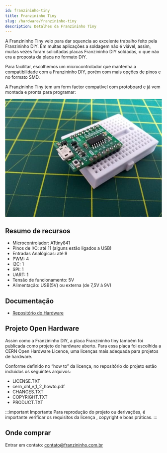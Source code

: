 ```yaml
---
id: franzininho-tiny
title: Franzininho Tiny
slug: /hardware/franzininho-tiny
description: Detalhes da Franzininho Tiny
---
```


A Franzininho Tiny veio para dar squencia ao excelente trabalho feito pela Franzininho DIY. Em muitas aplicações a soldagem não é viável, assim, muitas vezes foram solicitadas placas Franzininho DIY soldadas, o que não era a proposta da placa no formato DIY.

Para facilitar, escolhemos um microcontrolador que mantenha a compatibilidade com a Franzininho DIY, porém com mais opções de pinos e no formato SMD.

A Franzininho Tiny tem um form factor compatível com protoboard e já vem montada e pronta para programar:

![Franzininho Tiny](img/franzininho-tiny-proto.jpg)

## Resumo de recursos

- Microcontrolador: ATtiny841
- Pinos de I/O: até 11 (alguns estão ligados a USB)
- Entradas Analógicas: até 9
- PWM: 4
- I2C: 1
- SPI: 1
- UART: 1
- Tensão de funcionamento: 5V
- Alimentação: USB(5V) ou externa (de 7,5V à 9V)

## Documentação

- [Repositório do Hardware](https://github.com/Franzininho/Franzininho-Tiny)

## Projeto Open Hardware

Assim como a Franzininho DIY, a placa Franzininho tiny também foi publicada como projeto de hardware aberto. Para essa placa foi escolhida a CERN Open Hardware Licence, uma licenças mais adequada para projetos de hardware.

Conforme definido no “how to” da licença, no repositório do projeto estão incluídos os seguintes arquivos:

- LICENSE.TXT
- cern_ohl_v_1_2_howto.pdf
- CHANGES.TXT
- COPYRIGHT.TXT
- PRODUCT.TXT

:::important Importante
Para reprodução do projeto ou derivações, é importante verificar os requisitos da licença , copyright e boas práticas.
:::

## Onde comprar

Entrar em contato: [contato@franzininho.com.br](mailto:contato@franzininho.com.br)
